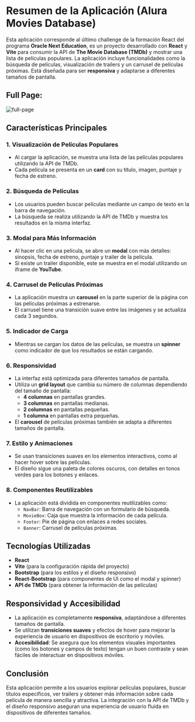 # Resumen de la Aplicación (Alura Movies Database)

Esta aplicación corresponde al último challenge de la formación React del programa **Oracle Next Education**, es un proyecto desarrollado con **React** y **Vite** para consumir la API de **The Movie Database (TMDb)** y mostrar una lista de películas populares. La aplicación incluye funcionalidades como la búsqueda de películas, visualización de trailers y un carrusel de películas próximas. Está diseñada para ser **responsiva** y adaptarse a diferentes tamaños de pantalla.

## Full Page: 

![full-page](./src/assets/images/full%20page.png)

## Características Principales

### 1. **Visualización de Películas Populares**
   - Al cargar la aplicación, se muestra una lista de las películas populares utilizando la API de TMDb.
   - Cada película se presenta en un **card** con su título, imagen, puntaje y fecha de estreno.
   
### 2. **Búsqueda de Películas**
   - Los usuarios pueden buscar películas mediante un campo de texto en la barra de navegación.
   - La búsqueda se realiza utilizando la API de TMDb y muestra los resultados en la misma interfaz.

### 3. **Modal para Más Información**
   - Al hacer clic en una película, se abre un **modal** con más detalles: sinopsis, fecha de estreno, puntaje y trailer de la película.
   - Si existe un trailer disponible, este se muestra en el modal utilizando un iframe de **YouTube**.

### 4. **Carrusel de Películas Próximas**
   - La aplicación muestra un **carousel** en la parte superior de la página con las películas próximas a estrenarse.
   - El carrusel tiene una transición suave entre las imágenes y se actualiza cada 3 segundos.

### 5. **Indicador de Carga**
   - Mientras se cargan los datos de las películas, se muestra un **spinner** como indicador de que los resultados se están cargando.

### 6. **Responsividad**
   - La interfaz está optimizada para diferentes tamaños de pantalla.
   - Utiliza un **grid layout** que cambia su número de columnas dependiendo del tamaño de pantalla:
     - **4 columnas** en pantallas grandes.
     - **3 columnas** en pantallas medianas.
     - **2 columnas** en pantallas pequeñas.
     - **1 columna** en pantallas extra pequeñas.
   - El **carousel** de películas próximas también se adapta a diferentes tamaños de pantalla.

### 7. **Estilo y Animaciones**
   - Se usan transiciones suaves en los elementos interactivos, como al hacer hover sobre las películas.
   - El diseño sigue una paleta de colores oscuros, con detalles en tonos verdes para los botones y enlaces.

### 8. **Componentes Reutilizables**
   - La aplicación está dividida en componentes reutilizables como:
     - `NavBar`: Barra de navegación con un formulario de búsqueda.
     - `MovieBox`: Caja que muestra la información de cada película.
     - `Footer`: Pie de página con enlaces a redes sociales.
     - `Banner`: Carrusel de películas próximas.

## Tecnologías Utilizadas

- **React**
- **Vite** (para la configuración rápida del proyecto)
- **Bootstrap** (para los estilos y el diseño responsivo)
- **React-Bootstrap** (para componentes de UI como el modal y spinner)
- **API de TMDb** (para obtener la información de las películas)

## Responsividad y Accesibilidad

- La aplicación es completamente **responsiva**, adaptándose a diferentes tamaños de pantalla.
- Se utilizan **transiciones suaves** y efectos de hover para mejorar la experiencia de usuario en dispositivos de escritorio y móviles.
- **Accesibilidad**: Se asegura que los elementos visuales importantes (como los botones y campos de texto) tengan un buen contraste y sean fáciles de interactuar en dispositivos móviles.

## Conclusión

Esta aplicación permite a los usuarios explorar películas populares, buscar títulos específicos, ver trailers y obtener más información sobre cada película de manera sencilla y atractiva. La integración con la API de TMDb y el diseño responsivo aseguran una experiencia de usuario fluida en dispositivos de diferentes tamaños.
